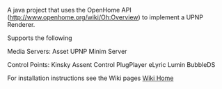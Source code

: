 A java project that uses the OpenHome API (http://www.openhome.org/wiki/Oh:Overview) to implement a UPNP Renderer.

Supports the following

Media Servers:
Asset UPNP
Minim Server

Control Points:
Kinsky
Assent Control
PlugPlayer
eLyric
Lumin
BubbleDS


For installation instructions see the Wiki pages [Wiki Home](https://github.com/PeteManchester/MediaPlayer/wiki)
